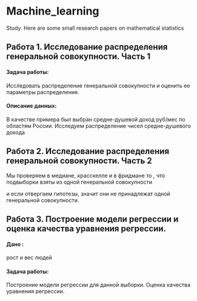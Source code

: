 # Machine_learning
Study. Here are some small research papers on mathematical statistics

## Работа 1. Исследование распределения генеральной совокупности. Часть 1


#### Задача работы: 

Исследовать распределение генеральной совокупности и оценить ее параметры распределения. 

#### Описание данных: 

В качестве примера был выбран средне-душевой доход руб/мес по областям России. Исследуем распределение чисел средне-душевого дохода 


## Работа 2. Исследование распределения генеральной совокупности. Часть 2

Мы проверяем в медиане, красскелле и в фридмане то , что подвыборки взяты из одной генеральной совокупности

и если отвергаем гипотезы, значит они  не принадлежат одной генеральной совокупности.

## Работа 3. Построение модели регрессии и оценка качества уравнения регрессии. 

#### Дано : 
рост и вес людей
#### Задача работы: 
Построение модели регрессии для данной выборки. Оценка качества уравнения регрессии. 
